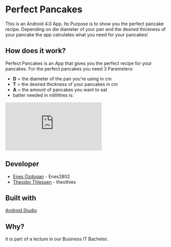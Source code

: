 # Perfect Pancakes

This is an Android 4.0 App. Its Purpose is to show you the perfect pancake recipe.
Depending on die diameter of your pan and the desired thickness of your pancake the app calculates what you need for your pancakes!

## How does it work?

Perfect Pancakes is an App that gives you the perfect recipe for your pancakes.
For the perfect pancakes you need 3 Parameters:
* **D** = the diameter of the pan you're using in cm
* **T** = the desired thickness of your pancakes in cm
* **A** = the amount of pancakes you want to eat
* batter needed in millilitres is:  

![equation](http://www.sciweavers.org/tex2img.php?eq=%20%5Cfrac%7BD%5E%7B2%7D%20%5Ccdot%20T%20%5Ccdot%20%20%5Cpi%20%5Ccdot%20A%20%7D%7B4%7D%20&bc=White&fc=Black&im=jpg&fs=12&ff=arev&edit=0)

## Developer

* [Enes Özdogan](https://github.com/Enes2802) - Enes2802
* [Theodor Thiessen](https://github.com/theothies) - theothies

## Built with

[Android Studio](https://developer.android.com/studio)

## Why?

It is part of a lecture in our Business IT Bachelor.
